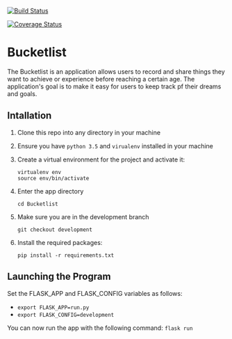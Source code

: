[![Build Status](https://travis-ci.org/machariamarigi/Bucketlist.svg?branch=master)](https://travis-ci.org/machariamarigi/Bucketlist)

[![Coverage Status](https://coveralls.io/repos/github/machariamarigi/Bucketlist/badge.svg?branch=master)](https://coveralls.io/github/machariamarigi/Bucketlist?branch=master)

# Bucketlist

The Bucketlist is an application allows users to record and share things they want to achieve or experience before reaching a certain age. The application's goal is to make it easy for users to keep track pf their dreams and goals.


## Intallation

1. Clone this repo into any directory in your machine

2. Ensure you have `python 3.5` and `virualenv` installed in your machine

3. Create a virtual environment for the project and activate it:
    ```
    virtualenv env
    source env/bin/activate
    ```

4. Enter the app directory
    ```
    cd Bucketlist
    ```

5. Make sure you are in the development branch
    ```
    git checkout development
    ```

6. Install the required packages:
    ```
    pip install -r requirements.txt
    ```

## Launching the Program
Set the FLASK_APP and FLASK_CONFIG variables as follows:

* `export FLASK_APP=run.py`
* `export FLASK_CONFIG=development`

You can now run the app with the following command: `flask run`